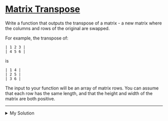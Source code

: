 # [Matrix Transpose](https://www.codewars.com/kata/52fba2a9adcd10b34300094c)

Write a function that outputs the transpose of a matrix - a new matrix where the columns and rows of the original are swapped.

For example, the transpose of:

```
| 1 2 3 |
| 4 5 6 |
```

is

```
| 1 4 |
| 2 5 |
| 3 6 |
```

The input to your function will be an array of matrix rows. You can assume that each row has the same length, and that the height and width of the matrix are both positive.

---

<details><summary>My Solution</summary>

```js
function transpose(matrix) {
  const result = []
  let preRow = matrix.length
  let preCol = matrix[0].length

  // swap row with col, then generate empty []
  for (let i = 0; i < preCol; i++) {
    result.push([])
  }

  for (let col = 0; col < preCol; col++) {
    for (let row = 0; row < preRow; row++) {
      result[col][row] = matrix[row][col]
    }
  }

  return result
}
```

</details>
